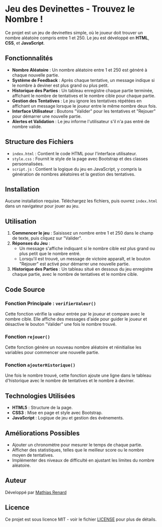 # Jeu des Devinettes - Trouvez le Nombre !

Ce projet est un jeu de devinettes simple, où le joueur doit trouver un nombre aléatoire compris entre 1 et 250. Le jeu est développé en **HTML**, **CSS**, et **JavaScript**.

## Fonctionnalités

- **Nombre Aléatoire** : Un nombre aléatoire entre 1 et 250 est généré à chaque nouvelle partie.
- **Système de Feedback** : Après chaque tentative, un message indique si le nombre à deviner est plus grand ou plus petit.
- **Historique des Parties** : Un tableau enregistre chaque partie terminée, affichant le nombre de tentatives et le nombre cible pour chaque partie.
- **Gestion des Tentatives** : Le jeu ignore les tentatives répétées en affichant un message lorsque le joueur entre le même nombre deux fois.
- **Interface Utilisateur** : Boutons "Valider" pour les tentatives et "Rejouer" pour démarrer une nouvelle partie.
- **Alertes et Validation** : Le jeu informe l'utilisateur s'il n'a pas entré de nombre valide.

## Structure des Fichiers

- `index.html` : Contient le code HTML pour l'interface utilisateur.
- `style.css` : Fournit le style de la page avec Bootstrap et des classes personnalisées.
- `script.js` : Contient la logique du jeu en JavaScript, y compris la génération de nombres aléatoires et la gestion des tentatives.

## Installation

Aucune installation requise. Téléchargez les fichiers, puis ouvrez `index.html` dans un navigateur pour jouer au jeu.

## Utilisation

1. **Commencer le jeu** : Saisissez un nombre entre 1 et 250 dans le champ de texte, puis cliquez sur "Valider".
2. **Réponses du Jeu** :
   - Un message s'affiche indiquant si le nombre cible est plus grand ou plus petit que le nombre entré.
   - Lorsqu'il est trouvé, un message de victoire apparaît, et le bouton "Rejouer" est activé pour démarrer une nouvelle partie.
3. **Historique des Parties** : Un tableau situé en dessous du jeu enregistre chaque partie, avec le nombre de tentatives et le nombre cible.

## Code Source

### Fonction Principale : `verifierValeur()`

Cette fonction vérifie la valeur entrée par le joueur et compare avec le nombre cible. Elle affiche des messages d'aide pour guider le joueur et désactive le bouton "Valider" une fois le nombre trouvé.

### Fonction `rejouer()`

Cette fonction génère un nouveau nombre aléatoire et réinitialise les variables pour commencer une nouvelle partie.

### Fonction `ajouterHistorique()`

Une fois le nombre trouvé, cette fonction ajoute une ligne dans le tableau d'historique avec le nombre de tentatives et le nombre à deviner.

## Technologies Utilisées

- **HTML5** : Structure de la page.
- **CSS3** : Mise en page et style avec Bootstrap.
- **JavaScript** : Logique de jeu et gestion des événements.

## Améliorations Possibles

- Ajouter un chronomètre pour mesurer le temps de chaque partie.
- Afficher des statistiques, telles que le meilleur score ou le nombre moyen de tentatives.
- Implémenter des niveaux de difficulté en ajustant les limites du nombre aléatoire.

## Auteur

Développé par [Mathias Renard](https://www.linkedin.com/in/mathias-renard-70a919239/)

## Licence

Ce projet est sous licence MIT - voir le fichier [LICENSE](LICENSE) pour plus de détails.
